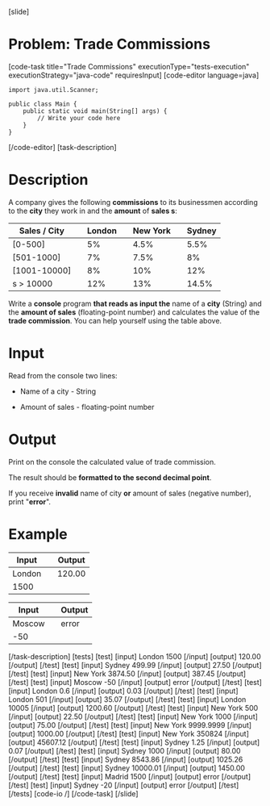 [slide]
# Problem: Trade Commissions
[code-task title="Trade Commissions" executionType="tests-execution" executionStrategy="java-code" requiresInput]
[code-editor language=java]
```
import java.util.Scanner;

public class Main {
    public static void main(String[] args) {
        // Write your code here
    }
}
```
[/code-editor]
[task-description]
# Description

A company gives the following **commissions** to its businessmen according to the **city** they work in and the **amount** of **sales s**:

| **Sales / City** | | London | | New York | | Sydney|
| --- | --- | --- | --- | --- | --- | --- |
| \[0-500\]| | 5%| | 4.5%| | 5.5%|
| \[501-1000\]| | 7%| | 7.5%| | 8%|
| \[1001-10000\]| | 8%| | 10%| | 12%|
| s > 10000| | 12%| | 13%| | 14.5%|

Write a **console** program **that reads as input the** name of a **city** (String) and the **amount of sales** (floating-point number) and calculates the value of the **trade commission**. You can help yourself using the table above. 

# Input

Read from the console two lines:

- Name of a city - String

- Amount of sales - floating-point number

# Output

Print on the console the calculated value of trade commission.

The result should be **formatted to the second decimal point**. 

If you receive **invalid** name of city **or** amount of sales (negative number), print "**error**".

# Example

| **Input** | | **Output** |  
| --- | --- | --- |
| London | | 120.00 | 
| 1500 | | |  


| **Input** | | **Output** | 
| --- | --- | --- | 
| Moscow | | error |
| -50 | | |
[/task-description]
[tests]
[test]
[input]
London
1500
[/input]
[output]
120.00
[/output]
[/test]
[test]
[input]
Sydney
499.99
[/input]
[output]
27.50
[/output]
[/test]
[test]
[input]
New York
3874.50
[/input]
[output]
387.45
[/output]
[/test]
[test]
[input]
Moscow
-50
[/input]
[output]
error
[/output]
[/test]
[test]
[input]
London
0.6
[/input]
[output]
0.03
[/output]
[/test]
[test]
[input]
London
501
[/input]
[output]
35.07
[/output]
[/test]
[test]
[input]
London
10005
[/input]
[output]
1200.60
[/output]
[/test]
[test]
[input]
New York
500
[/input]
[output]
22.50
[/output]
[/test]
[test]
[input]
New York
1000
[/input]
[output]
75.00
[/output]
[/test]
[test]
[input]
New York
9999.9999
[/input]
[output]
1000.00
[/output]
[/test]
[test]
[input]
New York
350824
[/input]
[output]
45607.12
[/output]
[/test]
[test]
[input]
Sydney
1.25
[/input]
[output]
0.07
[/output]
[/test]
[test]
[input]
Sydney
1000
[/input]
[output]
80.00
[/output]
[/test]
[test]
[input]
Sydney
8543.86
[/input]
[output]
1025.26
[/output]
[/test]
[test]
[input]
Sydney
10000.01
[/input]
[output]
1450.00
[/output]
[/test]
[test]
[input]
Madrid
1500
[/input]
[output]
error
[/output]
[/test]
[test]
[input]
Sydney
-20
[/input]
[output]
error
[/output]
[/test]
[/tests]
[code-io /]
[/code-task]
[/slide]